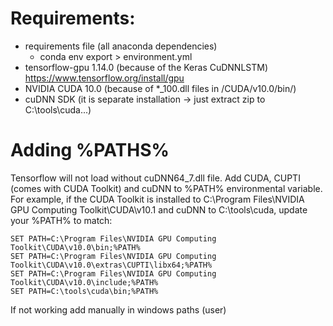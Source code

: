 # Requirements:

* requirements file (all anaconda dependencies)
    * conda env export > environment.yml
* tensorflow-gpu 1.14.0 (because of the Keras CuDNNLSTM) https://www.tensorflow.org/install/gpu
* NVIDIA CUDA 10.0 (because of *_100.dll files in /CUDA/v10.0/bin/)
* cuDNN SDK (it is separate installation -> just extract zip to C:\tools\cuda...)

# Adding %PATHS%

Tensorflow will not load without cuDNN64_7.dll file. Add CUDA, CUPTI (comes with CUDA Toolkit) and cuDNN to %PATH% environmental variable.
For example, if the CUDA Toolkit is installed to C:\Program Files\NVIDIA GPU Computing Toolkit\CUDA\v10.1 and cuDNN to C:\tools\cuda, update your %PATH% to match:

```
SET PATH=C:\Program Files\NVIDIA GPU Computing Toolkit\CUDA\v10.0\bin;%PATH%
SET PATH=C:\Program Files\NVIDIA GPU Computing Toolkit\CUDA\v10.0\extras\CUPTI\libx64;%PATH%
SET PATH=C:\Program Files\NVIDIA GPU Computing Toolkit\CUDA\v10.0\include;%PATH%
SET PATH=C:\tools\cuda\bin;%PATH%
```

If not working add manually in windows paths (user)